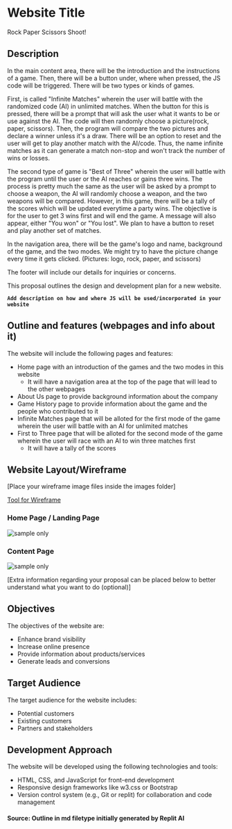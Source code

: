 # Website Title
Rock Paper Scissors Shoot! 

## Description
In the main content area, there will be the introduction and the instructions of a game. Then, there will be a button under, where when pressed, the JS code will be triggered. There will be two types or kinds of games. 

First, is called "Infinite Matches" wherein the user will battle with the randomized code (AI) in unlimited matches. When the button for this is pressed, there will be a prompt that will ask the user what it wants to be or use against the AI. The code will then randomly choose a picture(rock, paper, scissors). Then, the program will compare the two pictures and declare a winner unless it's a draw. There will be an option to reset and the user will get to play another match with the AI/code. Thus, the name infinite matches as it can generate a match non-stop and won't track the number of wins or losses.

The second type of game is "Best of Three" wherein the user will battle with the program until the user or the AI reaches or gains three wins. The process is pretty much the same as the user will be asked by a prompt to choose a weapon, the AI will randomly choose a weapon, and the two weapons will be compared. However, in this game, there will be a tally of the scores which will be updated everytime a party wins. The objective is for the user to get 3 wins first and will end the game. A message will also appear, either "You won" or "You lost". We plan to have a button to reset and play another set of matches.

In the navigation area, there will be the game's logo and name, background of the game, and the two modes. We might try to have the picture change every time it gets clicked. (Pictures: logo, rock, paper, and scissors)

The footer will include our details for inquiries or concerns. 

This proposal outlines the design and development plan for a new website.

**`Add description on how and where JS will be used/incorporated in your website`**

## Outline and features (webpages and info about it)
The website will include the following pages and features:
- Home page with an introduction of the games and the two modes in this website
  - It will have a navigation area at the top of the page that will lead to the other webpages
- About Us page to provide background information about the company
- Game History page to provide information about the game and the people who contributed to it
- Infinite Matches page that will be alloted for the first mode of the game wherein the user will battle with an AI for unlimited matches
- First to Three page that will be alloted for the second mode of the game wherein the user will race with an AI to win three matches first
  - It will have a tally of the scores
  
## Website Layout/Wireframe

[Place your wireframe image files inside the images folder]

[Tool for Wireframe](https://wireframe.cc/)

### Home Page / Landing Page ###
![sample only](https://sbt.blob.core.windows.net/storyboards/wireframe-template-maker/homepage-wireframe-1.png)

### Content Page ###
![sample only](https://cdn.storyboardthat.com/storyboard-srcsets/wireframe-template-maker/homepage-wireframe-3.png)


[Extra information regarding your proposal can be placed below to better understand what you want to do (optional)]

## Objectives
The objectives of the website are:
- Enhance brand visibility
- Increase online presence
- Provide information about products/services
- Generate leads and conversions

## Target Audience
The target audience for the website includes:
- Potential customers
- Existing customers
- Partners and stakeholders

## Development Approach
The website will be developed using the following technologies and tools:
- HTML, CSS, and JavaScript for front-end development
- Responsive design frameworks like w3.css or Bootstrap
- Version control system (e.g., Git or replit) for collaboration and code management

#### Source: Outline in md filetype initially generated by Replit AI